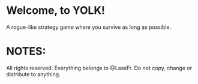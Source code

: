 # Welcome, to YOLK!
A rogue-like strategy game where you survive as long as possible.

# NOTES:
All rights reserved. Everything belongs to @LassFr. Do not copy, change or distribute to anything.
